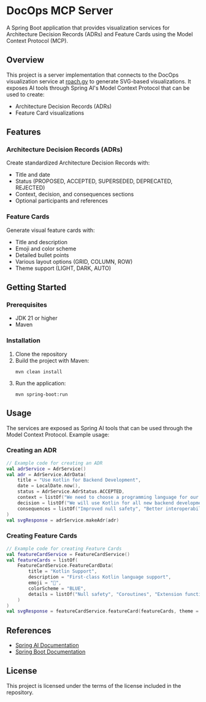 # DocOps MCP Server

A Spring Boot application that provides visualization services for Architecture Decision Records (ADRs) and Feature Cards using the Model Context Protocol (MCP).

## Overview

This project is a server implementation that connects to the DocOps visualization service at [roach.gy](https://roach.gy) to generate SVG-based visualizations. It exposes AI tools through Spring AI's Model Context Protocol that can be used to create:

- Architecture Decision Records (ADRs)
- Feature Card visualizations

## Features

### Architecture Decision Records (ADRs)

Create standardized Architecture Decision Records with:
- Title and date
- Status (PROPOSED, ACCEPTED, SUPERSEDED, DEPRECATED, REJECTED)
- Context, decision, and consequences sections
- Optional participants and references

### Feature Cards

Generate visual feature cards with:
- Title and description
- Emoji and color scheme
- Detailed bullet points
- Various layout options (GRID, COLUMN, ROW)
- Theme support (LIGHT, DARK, AUTO)

## Getting Started

### Prerequisites

- JDK 21 or higher
- Maven

### Installation

1. Clone the repository
2. Build the project with Maven:
   ```
   mvn clean install
   ```
3. Run the application:
   ```
   mvn spring-boot:run
   ```

## Usage

The services are exposed as Spring AI tools that can be used through the Model Context Protocol. Example usage:

### Creating an ADR

```kotlin
// Example code for creating an ADR
val adrService = AdrService()
val adr = AdrService.AdrData(
    title = "Use Kotlin for Backend Development",
    date = LocalDate.now(),
    status = AdrService.AdrStatus.ACCEPTED,
    context = listOf("We need to choose a programming language for our backend services"),
    decision = listOf("We will use Kotlin for all new backend development"),
    consequences = listOf("Improved null safety", "Better interoperability with Java")
)
val svgResponse = adrService.makeAdr(adr)
```

### Creating Feature Cards

```kotlin
// Example code for creating Feature Cards
val featureCardService = FeatureCardService()
val featureCards = listOf(
    FeatureCardService.FeatureCardData(
        title = "Kotlin Support",
        description = "First-class Kotlin language support",
        emoji = "🚀",
        colorScheme = "BLUE",
        details = listOf("Null safety", "Coroutines", "Extension functions")
    )
)
val svgResponse = featureCardService.featureCard(featureCards, theme = "DARK", layout = "GRID")
```

## References

* [Spring AI Documentation](https://docs.spring.io/spring-ai/reference/api/mcp/mcp-client-boot-starter-docs.html)
* [Spring Boot Documentation](https://docs.spring.io/spring-boot/3.5.3/maven-plugin)

## License

This project is licensed under the terms of the license included in the repository.
